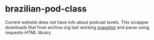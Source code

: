 # brazilian-pod-class

Current website does not have info about podcast levels.
This scrapper downloads that from archive.org last working [snapshot][link]
and parse using requests-HTML library.

[link]: https://web.archive.org/web/20170708174138/http://www.brazilianpodclass.com/
